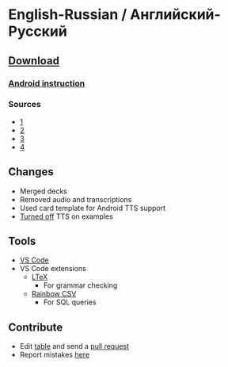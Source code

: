 # English-Russian / Английский-Русский


## [Download](./En-Ru.apkg)


### [Android instruction](https://www.youtube.com/watch?v=i7r8Fqc1izs)


### Sources
* [1](https://ankiweb.net/shared/info/799011251)
* [2](https://ankiweb.net/shared/info/492070811)
* [3](https://ankiweb.net/shared/info/1651511513)
* [4](https://ankiweb.net/shared/info/1546229992)


## Changes
* Merged decks
* Removed audio and transcriptions
* Used card template for Android TTS support
* [Turned off](https://docs.ankidroid.org/#_workarounds) TTS on examples


## Tools
* [VS Code](https://code.visualstudio.com/)
* VS Code extensions
    * [LTeX](https://marketplace.visualstudio.com/items?itemName=valentjn.vscode-ltex)
        * For grammar checking
    * [Rainbow CSV](https://marketplace.visualstudio.com/items?itemName=mechatroner.rainbow-csv)
        * For SQL queries


## Contribute
* Edit [table](./En-Ru.txt) and send a [pull request](https://docs.github.com/en/github/collaborating-with-pull-requests/proposing-changes-to-your-work-with-pull-requests/creating-a-pull-request)
* Report mistakes [here](https://github.com/br4ch1st0chr0n3/anki-decks/discussions/7)